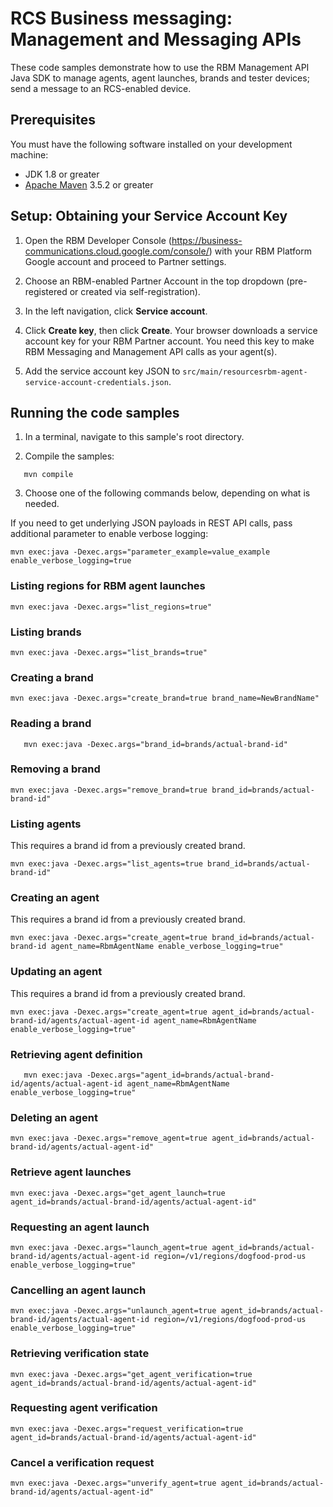 # RCS Business messaging: Management and Messaging APIs

These code samples demonstrate how to use the RBM Management API Java SDK to
manage agents, agent launches, brands and tester devices; send a message to an RCS-enabled device.

## Prerequisites

You must have the following software installed on your development machine:

-  JDK 1.8 or greater
-  [Apache Maven](http://maven.apache.org) 3.5.2 or greater

## Setup: Obtaining your Service Account Key

1. Open the RBM Developer Console (https://business-communications.cloud.google.com/console/)
   with your RBM Platform Google account and proceed to Partner settings.

2. Choose an RBM-enabled Partner Account in the top dropdown (pre-registered or created
   via self-registration).

3. In the left navigation, click **Service account**.

4. Click **Create key**, then click **Create**. Your browser downloads a service account key
   for your RBM Partner account. You need this key to make RBM Messaging and Management API
   calls as your agent(s).

5. Add the service account key JSON to `src/main/resourcesrbm-agent-service-account-credentials.json`.

## Running the code samples

1. In a terminal, navigate to this sample's root directory.

2. Compile the samples:

```
   mvn compile
```

3. Choose one of the following commands below, depending on what is needed.

If you need to get underlying JSON payloads in REST API calls, pass additional
parameter to enable verbose logging:

```
mvn exec:java -Dexec.args="parameter_example=value_example enable_verbose_logging=true
```

### Listing regions for RBM agent launches

```
mvn exec:java -Dexec.args="list_regions=true"
```

### Listing brands

```
mvn exec:java -Dexec.args="list_brands=true"
```

### Creating a brand

```
mvn exec:java -Dexec.args="create_brand=true brand_name=NewBrandName"
```

### Reading a brand

```
   mvn exec:java -Dexec.args="brand_id=brands/actual-brand-id"
```

### Removing a brand

```
mvn exec:java -Dexec.args="remove_brand=true brand_id=brands/actual-brand-id"
```

### Listing agents
This requires a brand id from a previously created brand.

```
mvn exec:java -Dexec.args="list_agents=true brand_id=brands/actual-brand-id"
```

### Creating an agent
This requires a brand id from a previously created brand.

```
mvn exec:java -Dexec.args="create_agent=true brand_id=brands/actual-brand-id agent_name=RbmAgentName enable_verbose_logging=true"
```

### Updating an agent
This requires a brand id from a previously created brand.

```
mvn exec:java -Dexec.args="create_agent=true agent_id=brands/actual-brand-id/agents/actual-agent-id agent_name=RbmAgentName enable_verbose_logging=true"
```

### Retrieving agent definition

```
   mvn exec:java -Dexec.args="agent_id=brands/actual-brand-id/agents/actual-agent-id agent_name=RbmAgentName enable_verbose_logging=true"
```

### Deleting an agent

```
mvn exec:java -Dexec.args="remove_agent=true agent_id=brands/actual-brand-id/agents/actual-agent-id"
```

### Retrieve agent launches

```
mvn exec:java -Dexec.args="get_agent_launch=true agent_id=brands/actual-brand-id/agents/actual-agent-id"
```

### Requesting an agent launch

```
mvn exec:java -Dexec.args="launch_agent=true agent_id=brands/actual-brand-id/agents/actual-agent-id region=/v1/regions/dogfood-prod-us enable_verbose_logging=true"
```

### Cancelling an agent launch

```
mvn exec:java -Dexec.args="unlaunch_agent=true agent_id=brands/actual-brand-id/agents/actual-agent-id region=/v1/regions/dogfood-prod-us enable_verbose_logging=true"
```

### Retrieving verification state

```
mvn exec:java -Dexec.args="get_agent_verification=true agent_id=brands/actual-brand-id/agents/actual-agent-id"
```

### Requesting agent verification

```
mvn exec:java -Dexec.args="request_verification=true agent_id=brands/actual-brand-id/agents/actual-agent-id"
```

### Cancel a verification request

```
mvn exec:java -Dexec.args="unverify_agent=true agent_id=brands/actual-brand-id/agents/actual-agent-id"
```